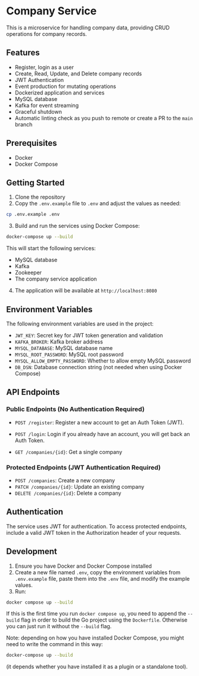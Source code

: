 # Company Service

This is a microservice for handling company data, providing CRUD operations for company records.

## Features

- Register, login as a user
- Create, Read, Update, and Delete company records
- JWT Authentication
- Event production for mutating operations
- Dockerized application and services
- MySQL database
- Kafka for event streaming
- Graceful shutdown
- Automatic linting check as you push to remote or create a PR to the `main` branch

## Prerequisites

- Docker
- Docker Compose

## Getting Started

1. Clone the repository
2. Copy the `.env.example` file to `.env` and adjust the values as needed:
```bash
cp .env.example .env
```
3. Build and run the services using Docker Compose:
```bash
docker-compose up --build
```
This will start the following services:
- MySQL database
- Kafka
- Zookeeper
- The company service application

4. The application will be available at `http://localhost:8080`

## Environment Variables

The following environment variables are used in the project:

- `JWT_KEY`: Secret key for JWT token generation and validation
- `KAFKA_BROKER`: Kafka broker address
- `MYSQL_DATABASE`: MySQL database name
- `MYSQL_ROOT_PASSWORD`: MySQL root password
- `MYSQL_ALLOW_EMPTY_PASSWORD`: Whether to allow empty MySQL password
- `DB_DSN`: Database connection string (not needed when using Docker Compose)

## API Endpoints

### Public Endpoints (No Authentication Required)

- `POST /register`: Register a new account to get an Auth Token (JWT).
- `POST /login`: Login if you already have an account, you will get back an Auth Token.

- `GET /companies/{id}`: Get a single company

### Protected Endpoints (JWT Authentication Required)

- `POST /companies`: Create a new company
- `PATCH /companies/{id}`: Update an existing company
- `DELETE /companies/{id}`: Delete a company

## Authentication

The service uses JWT for authentication. To access protected endpoints, include a valid JWT token in the Authorization header of your requests.

## Development

1. Ensure you have Docker and Docker Compose installed
2. Create a new file named `.env`, copy the environment variables from `.env.example` file, paste them into the `.env` file, and modify the example values.
3. Run:
```bash
docker compose up --build
```
If this is the first time you run `docker compose up`, you need to append the `--build` flag in order to build the Go project using the `Dockerfile`.
Otherwise you can just run it without the `--build` flag.

Note: depending on how you have installed Docker Compose, you might need to write the command in this way:
```bash
docker-compose up --build
```
(it depends whether you have installed it as a plugin or a standalone tool).
